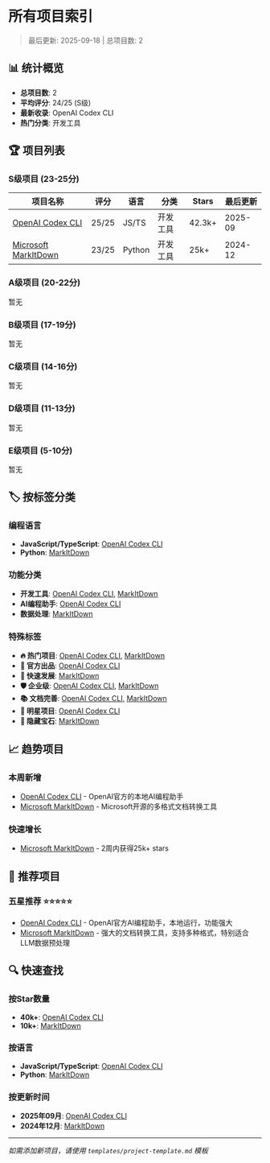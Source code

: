 # 所有项目索引

> 最后更新: 2025-09-18 | 总项目数: 2

## 📊 统计概览

- **总项目数**: 2
- **平均评分**: 24/25 (S级)
- **最新收录**: OpenAI Codex CLI
- **热门分类**: 开发工具

## 🏆 项目列表

### S级项目 (23-25分)
| 项目名称 | 评分 | 语言 | 分类 | Stars | 最后更新 |
|----------|------|------|------|-------|----------|
| [OpenAI Codex CLI](../categories/development-tools/openai-codex.md) | 25/25 | JS/TS | 开发工具 | 42.3k+ | 2025-09 |
| [Microsoft MarkItDown](../categories/development-tools/markitdown.md) | 23/25 | Python | 开发工具 | 25k+ | 2024-12 |

### A级项目 (20-22分)
暂无

### B级项目 (17-19分)
暂无

### C级项目 (14-16分)
暂无

### D级项目 (11-13分)
暂无

### E级项目 (5-10分)
暂无

## 🏷️ 按标签分类

### 编程语言
- **JavaScript/TypeScript**: [OpenAI Codex CLI](../categories/development-tools/openai-codex.md)
- **Python**: [MarkItDown](../categories/development-tools/markitdown.md)

### 功能分类
- **开发工具**: [OpenAI Codex CLI](../categories/development-tools/openai-codex.md), [MarkItDown](../categories/development-tools/markitdown.md)
- **AI编程助手**: [OpenAI Codex CLI](../categories/development-tools/openai-codex.md)
- **数据处理**: [MarkItDown](../categories/development-tools/markitdown.md)

### 特殊标签
- **🔥 热门项目**: [OpenAI Codex CLI](../categories/development-tools/openai-codex.md), [MarkItDown](../categories/development-tools/markitdown.md)
- **🚀 官方出品**: [OpenAI Codex CLI](../categories/development-tools/openai-codex.md)
- **🚀 快速发展**: [MarkItDown](../categories/development-tools/markitdown.md)
- **🛡️ 企业级**: [OpenAI Codex CLI](../categories/development-tools/openai-codex.md), [MarkItDown](../categories/development-tools/markitdown.md)
- **📚 文档完善**: [OpenAI Codex CLI](../categories/development-tools/openai-codex.md), [MarkItDown](../categories/development-tools/markitdown.md)
- **💎 明星项目**: [OpenAI Codex CLI](../categories/development-tools/openai-codex.md)
- **💎 隐藏宝石**: [MarkItDown](../categories/development-tools/markitdown.md)

## 📈 趋势项目

### 本周新增
- [OpenAI Codex CLI](../categories/development-tools/openai-codex.md) - OpenAI官方的本地AI编程助手
- [Microsoft MarkItDown](../categories/development-tools/markitdown.md) - Microsoft开源的多格式文档转换工具

### 快速增长
- [Microsoft MarkItDown](../categories/development-tools/markitdown.md) - 2周内获得25k+ stars

## 🎯 推荐项目

### 五星推荐 ⭐⭐⭐⭐⭐
- [OpenAI Codex CLI](../categories/development-tools/openai-codex.md) - OpenAI官方AI编程助手，本地运行，功能强大
- [Microsoft MarkItDown](../categories/development-tools/markitdown.md) - 强大的文档转换工具，支持多种格式，特别适合LLM数据预处理

## 🔍 快速查找

### 按Star数量
- **40k+**: [OpenAI Codex CLI](../categories/development-tools/openai-codex.md)
- **10k+**: [MarkItDown](../by-stars/10k-plus/markitdown.md)

### 按语言
- **JavaScript/TypeScript**: [OpenAI Codex CLI](../categories/development-tools/openai-codex.md)
- **Python**: [MarkItDown](../by-language/python/markitdown.md)

### 按更新时间
- **2025年09月**: [OpenAI Codex CLI](../categories/development-tools/openai-codex.md)
- **2024年12月**: [MarkItDown](../categories/development-tools/markitdown.md)

---

*如需添加新项目，请使用 `templates/project-template.md` 模板*